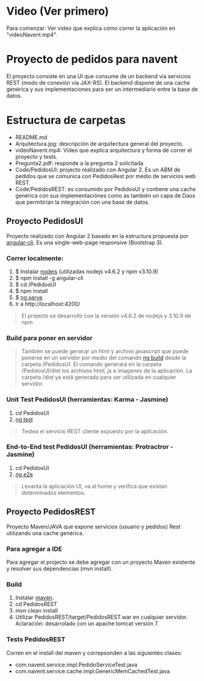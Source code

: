 # Video (Ver primero)
Para comenzar: Ver video que explica cómo correr la aplicación en "videoNavent.mp4".

# Proyecto de pedidos para navent
El proyecto consiste en una UI que consume de un backend vía servicios REST (modo de conexión vía JAX-RS). El backend dispone de una cache genérica y sus implementaciones para ser un intermediario entre la base de datos. 

# Estructura de carpetas
- README.md
- Arquitectura.jpg: descripción de arquitectura general del proyecto. 
- videoNavent.mp4: Video que explica arquitectura y forma de correr el proyecto y tests. 
- Pregunta2.pdf: responde a la pregunta 2 solicitada
- Code/PedidosUI: projecto realizado con Angular 2. Es un ABM de pedidos que se comunica con PedidosRest por medio de servicios web REST. 
- Code/PedidosREST: es consumido por PedidosUI y contiene una cache genérica con sus implementaciónes como as también un capa de Daos que permitirían la integración con una base de datos. 

## Proyecto PedidosUI
Proyecto realizado con Angular 2 basado en la estructura propuesta por [angular-cli](https://github.com/angular/angular-cli). Es una single-web-page responsive (Bootstrap 3).

### Correr localmente:
1. $ Instalar [nodejs](https://nodejs.org/en/download/) (utilizadas nodejs v4.6.2 y npm v3.10.9)
2. $ npm install -g angular-cli 
3. $ cd /PedidosUI
4. $ npm install
5. $ [ng serve](https://github.com/angular/angular-cli#generating-and-serving-an-angular2-project-via-a-development-server)
6. Ir a http://localhost:4200/
> El projecto se desarrollo con la versión v4.6.2 de nodejs y 3.10.9 de npm

### Build para poner en servidor
> También se puede generar un html y archivo javascript que puede ponerse en un servidor por medio del comando [ng build](https://github.com/angular/angular-cli#creating-a-build) desde la carpeta /PedidosUI. El comando generará en la carpeta /PedidosUI/dist los archivos html, js e imagenes de la aplicación. 
La carpeta /dist ya está generada para ser utilizada en cualquier servidor. 

### Unit Test PedidosUI (herramientas: Karma - Jasmine)
1. cd PedidosUI
2. [ng test](https://github.com/angular/angular-cli#running-unit-tests)
> Testea el servicio REST cliente expuesto por la aplicación. 

### End-to-End test PedidosUI (herramientas: Protractror - Jasmine)
1. cd PedidosUI
2. [ng e2e](https://github.com/angular/angular-cli#running-end-to-end-tests)
> Levanta la aplicación UI, va al home y verifica que existan determinados elementos. 

## Proyecto PedidosREST
Proyecto Maven/JAVA que expone servicios (usuario y pedidos) Rest utilizando una cache genérica. 

### Para agregar a IDE
Para agregar el projecto se debe agregar con un proyecto Maven existente y resolver sus dependencias (mvn install).

### Build
1. Instalar [maven](https://maven.apache.org/download.cgi).
2. cd PedidosREST
3. mvn clean install
4. Utilizar PedidosREST/target/PedidosREST.war en cualquier servidor. Aclaración: desarrolado con un apache tomcat versión 7. 

### Tests PedidosREST
Corren en el install del maven y correpsonden a las siguientes clases:
- com.navent.service.impl.PedidoServiceTest.java
- com.navent.service.cache.impl.GenericMemCachedTest.java
